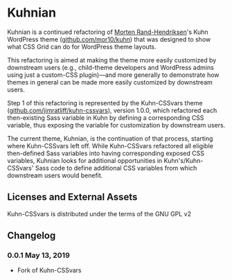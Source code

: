 # Kuhnian

Kuhnian is a continued refactoring of [Morten Rand-Hendriksen](https://mor10.com)'s Kuhn WordPress theme ([github.com/mor10/kuhn](https://github.com/mor10/kuhn)) that was designed to show what CSS Grid can do for WordPress theme layouts.

This refactoring is aimed at making the theme more easily customized by downstream users (e.g., child-theme developers and WordPress admins using just a custom-CSS plugin)—and more generally to demonstrate how themes in general can be made more easily customized by downstream users.

Step 1 of this refactoring is represented by the Kuhn-CSSvars theme ([github.com/jimratliff/kuhn-cssvars](https://github.com/jimratliff/kuhn-cssvars)), version 1.0.0, which refactored each then-existing Sass variable in Kuhn by defining a corresponding CSS variable, thus exposing the variable for customization by downstream users.

The current theme, Kuhnian, is the continuation of that process, starting where Kuhn-CSSvars left off. While Kuhn-CSSvars refactored all eligible then-defined Sass variables into having corresponding exposed CSS variables, Kuhnian looks for additional opportunities in Kuhn's/Kuhn-CSSvars' Sass code to define additional CSS variables from which downstream users would benefit.

## Licenses and External Assets
Kuhn-CSSvars is distributed under the terms of the GNU GPL v2

## Changelog

### 0.0.1 May 13, 2019
- Fork of Kuhn-CSSvars





